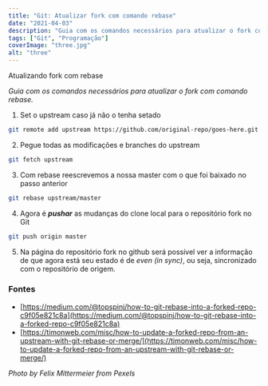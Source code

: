 ```yaml
---
title: "Git: Atualizar fork com comando rebase"
date: "2021-04-03"
description: "Guia com os comandos necessários para atualizar o fork com comando rebase."
tags: ["Git", "Programação"]
coverImage: "three.jpg"
alt: "three"
---
```


Atualizando fork com rebase

_Guia com os comandos necessários para atualizar o fork com comando rebase._

1. Set o upstream caso já não o tenha setado

```bash
git remote add upstream https://github.com/original-repo/goes-here.git
```

2. Pegue todas as modificações e branches do upstream

```bash
git fetch upstream
```

3. Com rebase reescrevemos a nossa master com o que foi baixado no passo anterior

```bash
git rebase upstream/master
```

4. Agora é _**pushar**_ as mudanças do clone local para o repositório fork no Git

```bash
git push origin master
```

5. Na página do repositório fork no github será possível ver a informação de que agora está seu estado é de _even (in sync)_, ou seja, sincronizado com o repositório de origem.

### Fontes

- [https://medium.com/@topspinj/how-to-git-rebase-into-a-forked-repo-c9f05e821c8a](https://medium.com/@topspinj/how-to-git-rebase-into-a-forked-repo-c9f05e821c8a)
- [https://timonweb.com/misc/how-to-update-a-forked-repo-from-an-upstream-with-git-rebase-or-merge/](https://timonweb.com/misc/how-to-update-a-forked-repo-from-an-upstream-with-git-rebase-or-merge/)

_Photo by Felix Mittermeier from Pexels_

